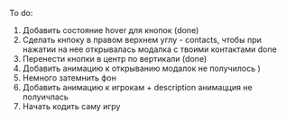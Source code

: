 To do:

1. Добавить состояние hover для кнопок (done)
2. Сделать кнпоку в правом верхнем углу - contacts, чтобы при нажатии на нее открывалась модалка с твоими контактами done
3. Перенести кнопки в центр по вертикали (done)
4. Добавить анимацию к открыванию модалок не получилось )
5. Немного затемнить фон
6. Добавить анимацию к игрокам + description анимацция не полуичлась
7. Начать кодить саму игру
